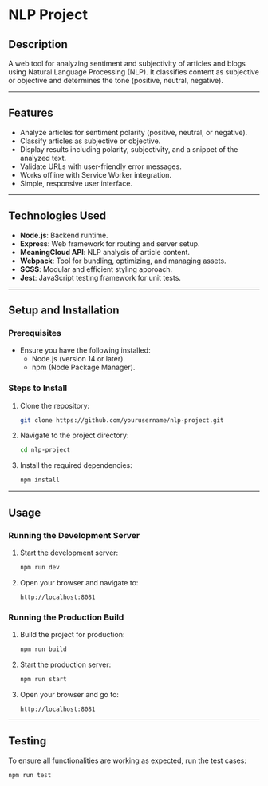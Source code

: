 # NLP Project
## Description
A web tool for analyzing sentiment and subjectivity of articles and blogs using Natural Language Processing (NLP). It classifies content as subjective or objective and determines the tone (positive, neutral, negative). 


---

## Features
- Analyze articles for sentiment polarity (positive, neutral, or negative).
- Classify articles as subjective or objective.
- Display results including polarity, subjectivity, and a snippet of the analyzed text.
- Validate URLs with user-friendly error messages.
- Works offline with Service Worker integration.
- Simple, responsive user interface.

---

## Technologies Used
- **Node.js**: Backend runtime.
- **Express**: Web framework for routing and server setup.
- **MeaningCloud API**: NLP analysis of article content.
- **Webpack**: Tool for bundling, optimizing, and managing assets.
- **SCSS**: Modular and efficient styling approach.
- **Jest**: JavaScript testing framework for unit tests.

---

## Setup and Installation

### Prerequisites
- Ensure you have the following installed:
  - Node.js (version 14 or later).
  - npm (Node Package Manager).

### Steps to Install
1. Clone the repository:
    ```bash
    git clone https://github.com/yourusername/nlp-project.git
    ```

2. Navigate to the project directory:
    ```bash
    cd nlp-project
    ```

3. Install the required dependencies:
    ```bash
    npm install
    ```

---

## Usage

### Running the Development Server
1. Start the development server:
    ```bash
    npm run dev
    ```

2. Open your browser and navigate to:
    ```
    http://localhost:8081
    ```

### Running the Production Build
1. Build the project for production:
    ```bash
    npm run build
    ```

2. Start the production server:
    ```bash
    npm run start
    ```

3. Open your browser and go to:
    ```
    http://localhost:8081
    ```

---

## Testing
To ensure all functionalities are working as expected, run the test cases:
```bash
npm run test
